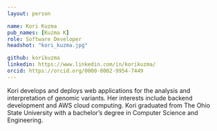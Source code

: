 ```yaml
---
layout: person

name: Kori Kuzma
pub_names: [Kuzma K]
role: Software Developer
headshot: "kori_kuzma.jpg"

github: korikuzma
linkedin: https://www.linkedin.com/in/korikuzma/
orcid: https://orcid.org/0000-0002-9954-7449
---
```

Kori develops and deploys web applications for the analysis and interpretation of genomic variants. Her interests include backend development and AWS cloud computing. Kori graduated from The Ohio State University with a bachelor’s degree in Computer Science and Engineering.
